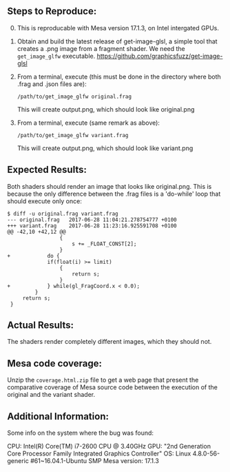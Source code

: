 Steps to Reproduce:
-------------------------------

0. This is reproducable with Mesa version 17.1.3, on Intel intergated GPUs.

1. Obtain and build the latest release of get-image-glsl, a simple tool
   that creates a .png image from a fragment shader. We need the
   `get_image_glfw` executable.
   https://github.com/graphicsfuzz/get-image-glsl

2. From a terminal, execute (this must be done in the directory where
   both .frag and .json files are):

   `/path/to/get_image_glfw original.frag`

   This will create output.png, which should look like original.png

3. From a terminal, execute (same remark as above):

   `/path/to/get_image_glfw variant.frag`

   This will create output.png, which should look like variant.png

Expected Results:
-------------------------------

Both shaders should render an image that looks like original.png.  This
is because the only difference between the .frag files is a 'do-while'
loop that should execute only once:

```
$ diff -u original.frag variant.frag
--- original.frag	2017-06-28 11:04:21.278754777 +0100
+++ variant.frag	2017-06-28 11:23:16.925591708 +0100
@@ -42,10 +42,12 @@
                 {
                     s += _FLOAT_CONST[2];
                 }
+            do {
             if(float(i) >= limit)
                 {
                     return s;
                 }
+            } while(gl_FragCoord.x < 0.0);
         }
     return s;
 }
```

Actual Results:
-------------------------------
The shaders render completely different images, which they should not.

Mesa code coverage:
--------------------

Unzip the `coverage.html.zip` file to get a web page that present the
comparative coverage of Mesa source code between the execution of the
original and the variant shader.

Additional Information:
-------------------------------
Some info on the system where the bug was found:

CPU: Intel(R) Core(TM) i7-2600 CPU @ 3.40GHz
GPU: "2nd Generation Core Processor Family Integrated Graphics Controller"
OS: Linux 4.8.0-56-generic #61~16.04.1-Ubuntu SMP
Mesa version: 17.1.3
